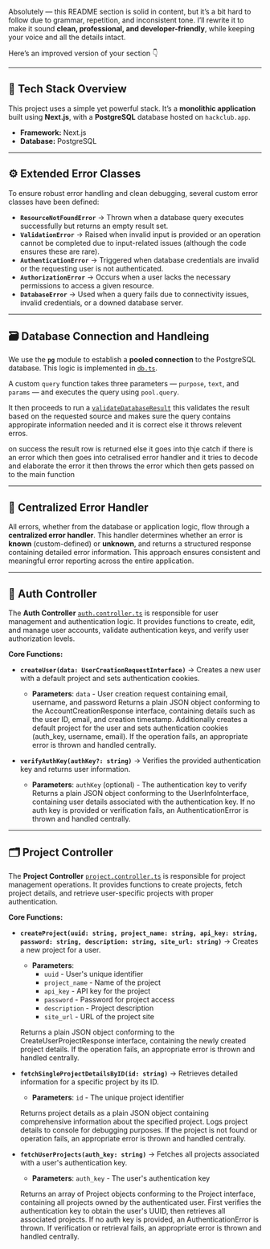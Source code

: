 Absolutely — this README section is solid in content, but it’s a bit hard to follow due to grammar, repetition, and inconsistent tone. I’ll rewrite it to make it sound **clean, professional, and developer-friendly**, while keeping your voice and all the details intact.

Here’s an improved version of your section 👇

---

## 🧩 Tech Stack Overview

This project uses a simple yet powerful stack. It’s a **monolithic application** built using **Next.js**, with a **PostgreSQL** database hosted on `hackclub.app`.

* **Framework:** Next.js
* **Database:** PostgreSQL

---

## ⚙️ Extended Error Classes

To ensure robust error handling and clean debugging, several custom error classes have been defined:

* **`ResourceNotFoundError`** → Thrown when a database query executes successfully but returns an empty result set.
* **`ValidationError`** → Raised when invalid input is provided or an operation cannot be completed due to input-related issues (although the code ensures these are rare).
* **`AuthenticationError`** → Triggered when database credentials are invalid or the requesting user is not authenticated.
* **`AuthorizationError`** → Occurs when a user lacks the necessary permissions to access a given resource.
* **`DatabaseError`** → Used when a query fails due to connectivity issues, invalid credentials, or a downed database server.

---

## 🗃️ Database Connection and Handleing

We use the **`pg`** module to establish a **pooled connection** to the PostgreSQL database.
This logic is implemented in [`db.ts`](https://github.com/joel909/TraceKey/blob/master/src/lib/database/config/db.ts).

A custom `query` function takes three parameters — `purpose`, `text`, and `params` — and executes the query using `pool.query`.

It then proceeds to run a [`validateDatabaseResult`](https://github.com/joel909/TraceKey/blob/master/src/lib/database/config/databaseResultValidator.ts) this validates the result based on the requested source and makes sure the query contains appropirate information needed and it is correct else it throws relevent erros.

on success the result row is returned else it goes into thje catch if there is an error which then goes into cetralised error handler and it tries to decode and elaborate the error it then throws the error which then gets passed on to the main function 

---

## 🧠 Centralized Error Handler

All errors, whether from the database or application logic, flow through a **centralized error handler**.
This handler determines whether an error is **known** (custom-defined) or **unknown**, and returns a structured response containing detailed error information.
This approach ensures consistent and meaningful error reporting across the entire application.

---

## 🔐 Auth Controller 

The **Auth Controller** [`auth.controller.ts`](https://github.com/joel909/TraceKey/blob/master/src/lib/controllers/auth.controller.ts) is responsible for user management and authentication logic.
It provides functions to create, edit, and manage user accounts, validate authentication keys, and verify user authorization levels.

**Core Functions:**

* **`createUser(data: UserCreationRequestInterface)`** → Creates a new user with a default project and sets authentication cookies.
  - **Parameters**: `data` - User creation request containing email, username, and password
  Returns a plain JSON object conforming to the AccountCreationResponse interface, containing details such as the user ID, email, and creation timestamp.
  Additionally creates a default project for the user and sets authentication cookies (auth_key, username, email).
  If the operation fails, an appropriate error is thrown and handled centrally.

* **`verifyAuthKey(authKey?: string)`** → Verifies the provided authentication key and returns user information.
  - **Parameters**: `authKey` (optional) - The authentication key to verify
  Returns a plain JSON object conforming to the UserInfoInterface, containing user details associated with the authentication key.
  If no auth key is provided or verification fails, an AuthenticationError is thrown and handled centrally.

---

## 🗂️ Project Controller 
The **Project Controller** [`project.controller.ts`](https://github.com/joel909/TraceKey/blob/master/src/lib/controllers/project.controller.ts) is responsible for project management operations.
It provides functions to create projects, fetch project details, and retrieve user-specific projects with proper authentication.

**Core Functions:**

* **`createProject(uuid: string, project_name: string, api_key: string, password: string, description: string, site_url: string)`** → Creates a new project for a user.
  - **Parameters**: 
    - `uuid` - User's unique identifier
    - `project_name` - Name of the project
    - `api_key` - API key for the project
    - `password` - Password for project access
    - `description` - Project description
    - `site_url` - URL of the project site
  
  Returns a plain JSON object conforming to the CreateUserProjectResponse interface, containing the newly created project details.
  If the operation fails, an appropriate error is thrown and handled centrally.

* **`fetchSingleProjectDetailsByID(id: string)`** → Retrieves detailed information for a specific project by its ID.
  - **Parameters**: `id` - The unique project identifier
  
  Returns project details as a plain JSON object containing comprehensive information about the specified project.
  Logs project details to console for debugging purposes.
  If the project is not found or operation fails, an appropriate error is thrown and handled centrally.

* **`fetchUserProjects(auth_key: string)`** → Fetches all projects associated with a user's authentication key.
  - **Parameters**: `auth_key` - The user's authentication key
  
  Returns an array of Project objects conforming to the Project interface, containing all projects owned by the authenticated user.
  First verifies the authentication key to obtain the user's UUID, then retrieves all associated projects.
  If no auth key is provided, an AuthenticationError is thrown. If verification or retrieval fails, an appropriate error is thrown and handled centrally.
